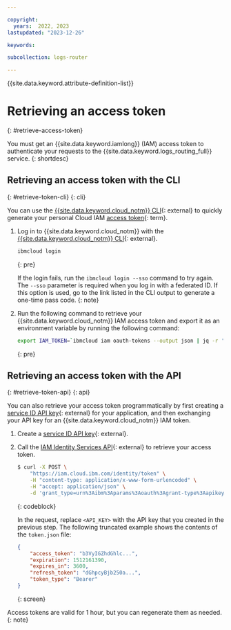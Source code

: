 ```yaml
---

copyright:
  years:  2022, 2023
lastupdated: "2023-12-26"

keywords:

subcollection: logs-router

---
```


{{site.data.keyword.attribute-definition-list}}

# Retrieving an access token
{: #retrieve-access-token}

You must get an {{site.data.keyword.iamlong}} (IAM) access token to authenticate your requests to the {{site.data.keyword.logs_routing_full}} service.
{: shortdesc}

## Retrieving an access token with the CLI
{: #retrieve-token-cli}
{: cli}

You can use the [{{site.data.keyword.cloud_notm}} CLI](/docs/cli?topic=cli-getting-started){: external} to quickly generate your personal Cloud IAM [access token](#x2113001){: term}.

1. Log in to {{site.data.keyword.cloud_notm}} with the [{{site.data.keyword.cloud_notm}} CLI](/docs/cli?topic=cli-getting-started){: external}.

    ```sh
    ibmcloud login
    ```
    {: pre}

    If the login fails, run the `ibmcloud login --sso` command to try again. The `--sso` parameter is required when you log in with a federated ID. If this option is used, go to the link listed in the CLI output to generate a one-time pass code.
    {: note}

2. Run the following command to retrieve your {{site.data.keyword.cloud_notm}} IAM access token and export it as an environment variable by running the following command:

    ```sh
    export IAM_TOKEN=`ibmcloud iam oauth-tokens --output json | jq -r '.iam_token'`
    ```
    {: pre}

## Retrieving an access token with the API
{: #retrieve-token-api}
{: api}

You can also retrieve your access token programmatically by first creating a [service ID API key](/docs/account?topic=account-serviceidapikeys){: external} for your application, and then exchanging your API key for an {{site.data.keyword.cloud_notm}} IAM token.

1. Create a [service ID API key](/docs/account?topic=account-serviceidapikeys){: external}.

2. Call the [IAM Identity Services API](/apidocs/iam-identity-token-api){: external} to retrieve your access token.

    ```sh
    $ curl -X POST \
        "https://iam.cloud.ibm.com/identity/token" \
        -H "content-type: application/x-www-form-urlencoded" \
        -H "accept: application/json" \
        -d 'grant_type=urn%3Aibm%3Aparams%3Aoauth%3Agrant-type%3Aapikey&apikey=<API_KEY>' > token.json
    ```
    {: codeblock}

    In the request, replace `<API_KEY>` with the API key that you created in the previous step. The following truncated example shows the contents of the `token.json` file:

    ```json
    {
        "access_token": "b3VyIGZhdGhlc...",
        "expiration": 1512161390,
        "expires_in": 3600,
        "refresh_token": "dGhpcyBjb250a...",
        "token_type": "Bearer"
    }
    ```
    {: screen}

Access tokens are valid for 1 hour, but you can regenerate them as needed.
{: note}
